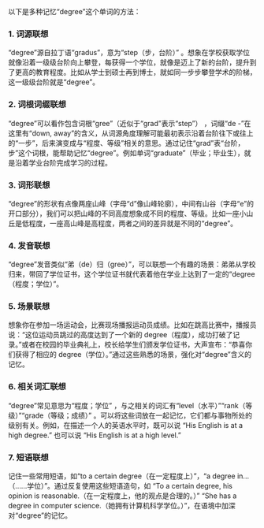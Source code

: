 以下是多种记忆“degree”这个单词的方法：

### 1. 词源联想
“degree”源自拉丁语“gradus”，意为“step（步，台阶）” 。想象在学校获取学位就像沿着一级级台阶向上攀登，每获得一个学位，就像是迈上了新的台阶，提升到了更高的教育程度。比如从学士到硕士再到博士，就如同一步步攀登学术的阶梯，这一级级台阶就是“degree”。

### 2. 词根词缀联想
“degree”可以看作包含词根“gree”（近似于“grad”表示“step”） ，词缀“de -”在这里有“down, away”的含义，从词源角度理解可能最初表示沿着台阶往下或往上的“一步”，后来演变成与“程度、等级”相关的意思。通过记住“grad”表“台阶，步”这个词根，能帮助记忆“degree”。例如单词“graduate”（毕业；毕业生），就是沿着学业台阶完成学习的过程。

### 3. 词形联想
“degree”的形状有点像两座山峰（字母“d”像山峰轮廓），中间有山谷（字母“e”的开口部分），我们可以把山峰的不同高度想象成不同的程度、等级。比如一座小山丘是低程度，一座高山峰是高程度，两者之间的差异就是不同的“degree”。 

### 4. 发音联想
“degree”发音类似“弟（de）归（gree）”，可以联想一个有趣的场景：弟弟从学校归来，带回了学位证书，这个学位证书就代表着他在学业上达到了一定的“degree（程度；学位）”。

### 5. 场景联想
想象你在参加一场运动会，比赛现场播报运动员成绩。比如在跳高比赛中，播报员说：“这位运动员跳过的高度达到了一个新的 degree（程度），成功打破了记录。”或者在校园的毕业典礼上，校长给学生们颁发学位证书，大声宣布：“恭喜你们获得了相应的 degree（学位）。”通过这些熟悉的场景，强化对“degree”含义的记忆。

### 6. 相关词汇联想
“degree”常见意思为“程度；学位” ，与之相关的词汇有“level（水平）”“rank（等级）”“grade（等级；成绩）” 。可以将这些词放在一起记忆，它们都与事物所处的级别有关。例如，在描述一个人的英语水平时，既可以说 “His English is at a high degree.” 也可以说 “His English is at a high level.” 

### 7. 短语联想
记住一些常用短语，如“to a certain degree（在一定程度上）”，“a degree in...（……学位）”。通过反复使用这些短语造句，如 “To a certain degree, his opinion is reasonable.（在一定程度上，他的观点是合理的。）”  “She has a degree in computer science.（她拥有计算机科学学位。）”，在语境中加深对“degree”的记忆。 